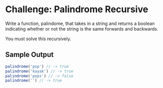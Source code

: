 # Challenge: Palindrome Recursive

Write a function, palindome, that takes in a string and returns a boolean indicating whether or not the string is the same forwards and backwards.

You must solve this recursively.

## Sample Output

```js
palindrome('pop') // -> true
palindrome('kayak') // -> true
palindrome('pops') // -> false
palindrome('') // -> true
```
